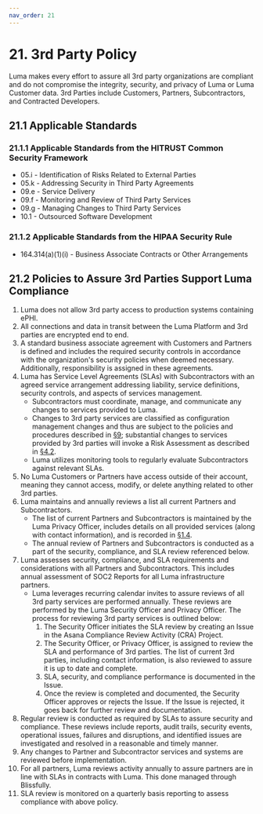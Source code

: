```yaml
---
nav_order: 21
---
```


# 21. 3rd Party Policy

Luma makes every effort to assure all 3rd party organizations are compliant and do not compromise the integrity, security, and privacy of Luma or Luma Customer data. 3rd Parties include Customers, Partners, Subcontractors, and Contracted Developers.

## 21.1 Applicable Standards

### 21.1.1 Applicable Standards from the HITRUST Common Security Framework

* 05.i - Identification of Risks Related to External Parties
* 05.k - Addressing Security in Third Party Agreements
* 09.e - Service Delivery
* 09.f - Monitoring and Review of Third Party Services
* 09.g - Managing Changes to Third Party Services
* 10.1 - Outsourced Software Development

### 21.1.2 Applicable Standards from the HIPAA Security Rule

* 164.314(a)(1)(i) - Business Associate Contracts or Other Arrangements

## 21.2 Policies to Assure 3rd Parties Support Luma Compliance

1. Luma does not allow 3rd party access to production systems containing ePHI.
1. All connections and data in transit between the Luma Platform and 3rd parties are encrypted end to end.
1. A standard business associate agreement with Customers and Partners is defined and includes the required security controls in accordance with the organization's security policies when deemed necessary. Additionally, responsibility is assigned in these agreements.
1. Luma has Service Level Agreements (SLAs) with Subcontractors with an agreed service arrangement addressing liability, service definitions, security controls, and aspects of services management.
   * Subcontractors must coordinate, manage, and communicate any changes to services provided to Luma.
   * Changes to 3rd party services are classified as configuration management changes and thus are subject to the policies and procedures described in [§9](#9.-configuration-management-policy); substantial changes to services provided by 3rd parties will invoke a Risk Assessment as described in [§4.2](#4.2-risk-management-policies).
   * Luma utilizes monitoring tools to regularly evaluate Subcontractors against relevant SLAs.
1. No Luma Customers or Partners have access outside of their account, meaning they cannot access, modify, or delete anything related to other 3rd parties.
1. Luma maintains and annually reviews a list all current Partners and Subcontractors.
   * The list of current Partners and Subcontractors is maintained by the Luma Privacy Officer, includes details on all provided services (along with contact information), and is recorded in [§1.4](#1.4-Luma-organizational-concepts).
   * The annual review of Partners and Subcontractors is conducted as a part of the security, compliance, and SLA review referenced below.
1. Luma assesses security, compliance, and SLA requirements and considerations with all Partners and Subcontractors. This includes annual assessment of SOC2 Reports for all Luma infrastructure partners.
   * Luma leverages recurring calendar invites to assure reviews of all 3rd party services are performed annually. These reviews are performed by the Luma Security Officer and Privacy Officer. The process for reviewing 3rd party services is outlined below:
     1. The Security Officer initiates the SLA review by creating an Issue in the Asana Compliance Review Activity (CRA) Project.
     1. The Security Officer, or Privacy Officer, is assigned to review the SLA and performance of 3rd parties. The list of current 3rd parties, including contact information, is also reviewed to assure it is up to date and complete.
     1. SLA, security, and compliance performance is documented in the Issue.
     1. Once the review is completed and documented, the Security Officer approves or rejects the Issue. If the Issue is rejected, it goes back for further review and documentation.
1. Regular review is conducted as required by SLAs to assure security and compliance. These reviews include reports, audit trails, security events, operational issues, failures and disruptions, and identified issues are investigated and resolved in a reasonable and timely manner.
1. Any changes to Partner and Subcontractor services and systems are reviewed before implementation.
1. For all partners, Luma reviews activity annually to assure partners are in line with SLAs in contracts with Luma. This done managed through Blissfully.
1. SLA review is monitored on a quarterly basis reporting to assess compliance with above policy.
